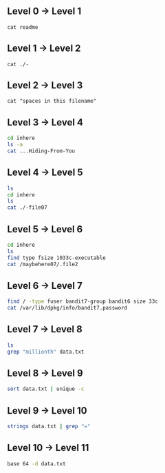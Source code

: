 ## Level 0 -> Level 1

`cat readme`

## Level 1 -> Level 2

`cat ./-`

## Level 2 -> Level 3

`cat "spaces in this filename"`

## Level 3 -> Level 4

```bash
cd inhere
ls -a
cat ...Hiding-From-You
```

## Level 4 -> Level 5

```bash
ls
cd inhere
ls
cat ./-file07
```

## Level 5 -> Level 6

```bash
cd inhere
ls
find type fsize 1033c-executable
cat /maybehere07/.file2
```

## Level 6 -> Level 7

```bash
find / -type fuser bandit7-group bandit6 size 33c
cat /var/lib/dpkg/info/bandit7.password
```

## Level 7 -> Level 8

```bash
ls
grep "millionth" data.txt
```

## Level 8 -> Level 9

```bash
sort data.txt | unique -c
```

## Level 9 -> Level 10

```bash
strings data.txt | grep "="
```

## Level 10 -> Level 11
```bash
base 64 -d data.txt
```
